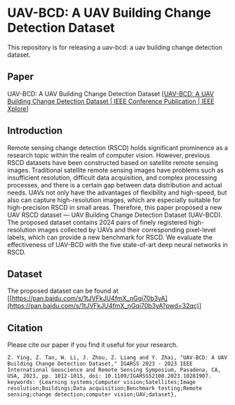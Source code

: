 # UAV-BCD: A UAV Building Change Detection Dataset

This repository is for releasing a uav-bcd: a uav building change detection dataset.

## Paper

UAV-BCD: A UAV Building Change Detection Dataset [[UAV-BCD: A UAV Building Change Detection Dataset | IEEE Conference Publication | IEEE Xplore](https://ieeexplore.ieee.org/document/10281907)]

## Introduction

Remote sensing change detection (RSCD) holds significant prominence as a research topic within the realm of computer vision. However, previous RSCD datasets have been constructed based on satellite remote sensing images. Traditional satellite remote sensing images have problems such as insufficient resolution, difficult data acquisition, and complex processing processes, and there is a certain gap between data distribution and actual needs. UAVs not only have the advantages of flexibility and high-speed, but also can capture high-resolution images, which are especially suitable for high-precision RSCD in small areas. Therefore, this paper proposed a new UAV RSCD dataset — UAV Building Change Detection Dataset (UAV-BCD). The proposed dataset contains 2024 pairs of finely registered high-resolution images collected by UAVs and their corresponding pixel-level labels, which can provide a new benchmark for RSCD. We evaluate the effectiveness of UAV-BCD with the five state-of-art deep neural networks in RSCD.

## Dataset

The proposed dataset can be found at [[https://pan.baidu.com/s/1tJVFkJU4fmX_nGqi70b3yA](https://pan.baidu.com/s/1tJVFkJU4fmX_nGqi70b3yA?pwd=32qc)]

## Citation

Please cite our paper if you find it useful for your research.

```
Z. Ying, Z. Tan, W. Li, J. Zhou, Z. Liang and Y. Zhai, "UAV-BCD: A UAV Building Change Detection Dataset," IGARSS 2023 - 2023 IEEE International Geoscience and Remote Sensing Symposium, Pasadena, CA, USA, 2023, pp. 1012-1015, doi: 10.1109/IGARSS52108.2023.10281907. keywords: {Learning systems;Computer vision;Satellites;Image resolution;Buildings;Data acquisition;Benchmark testing;Remote sensing;change detection;computer vision;UAV;dataset},
```
